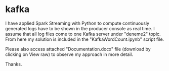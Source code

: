 # kafka
I have applied Spark Streaming with Python to compute continuously generated logs have to be shown in the producer console as real time. I assume that all log files come to one Kafka server under "deneme2" topic. From here my solution is included in the "KafkaWordCount.ipynb" script file. 

Please also access attached "Documentation.docx" file (download by clicking on View raw) to observe my approach in more detail.

Thanks.
